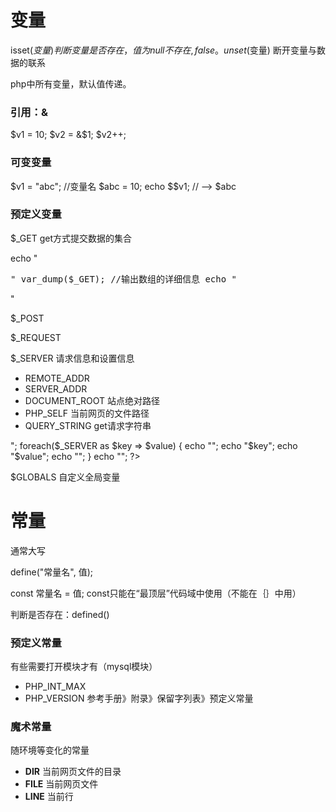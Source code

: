 # 变量

isset($变量) 判断变量是否存在，值为null不存在,false。
unset($变量) 断开变量与数据的联系

php中所有变量，默认值传递。

### 引用：&

$v1 = 10;
$v2 = &$1;
$v2++;

### 可变变量

$v1 = "abc"; //变量名
$abc = 10;
echo $$v1; // --> $abc

### 预定义变量

$_GET get方式提交数据的集合

echo "<pre>"
var_dump($_GET);  //输出数组的详细信息
echo "</pre>"

$_POST

$_REQUEST 

$_SERVER 请求信息和设置信息

- REMOTE_ADDR
- SERVER_ADDR
- DOCUMENT_ROOT 站点绝对路径
- PHP_SELF 当前网页的文件路径
- QUERY_STRING get请求字符串

<?php
echo "<table border="1">";
foreach($_SERVER as $key => $value) {
	echo "<tr>";
	echo "<td>$key</td>";
	echo "<td>$value</td>";
	echo "</tr>";
}
echo "</table>";
?>

$GLOBALS 自定义全局变量

# 常量

通常大写

define("常量名", 值);

const 常量名 = 值;
const只能在“最顶层”代码域中使用（不能在｛｝中用）

判断是否存在：defined()

### 预定义常量

有些需要打开模块才有（mysql模块）

- PHP_INT_MAX 
- PHP_VERSION
参考手册》附录》保留字列表》预定义常量

### 魔术常量

随环境等变化的常量

- __DIR__  当前网页文件的目录
- __FILE__ 当前网页文件
- __LINE__ 当前行